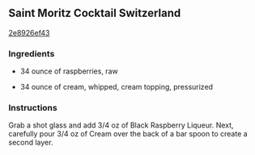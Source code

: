 ## Saint Moritz Cocktail Switzerland

[2e8926ef43](http://www.food.com/recipe/saint-moritz-cocktail-switzerland-457685)

### Ingredients

 - 34 ounce of raspberries, raw

 - 34 ounce of cream, whipped, cream topping, pressurized

### Instructions

Grab a shot glass and add 3/4 oz of Black Raspberry Liqueur. Next, carefully pour 3/4 oz of Cream over the back of a bar spoon to create a second layer.